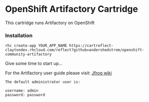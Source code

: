 # OpenShift Artifactory Cartridge

This cartridge runs Artifactory on OpenShift

### Installation

    rhc create-app YOUR_APP_NAME https://cartreflect-claytondev.rhcloud.com/reflect?github=andershedstrom/openshift-community-artifactory

Give some time to start up...

For the Artifactory user guide please visit: [Jfrog wiki](http://wiki.jfrog.org/confluence/display/RTF)


    The default administrator user is:

    username: admin
    password: password
